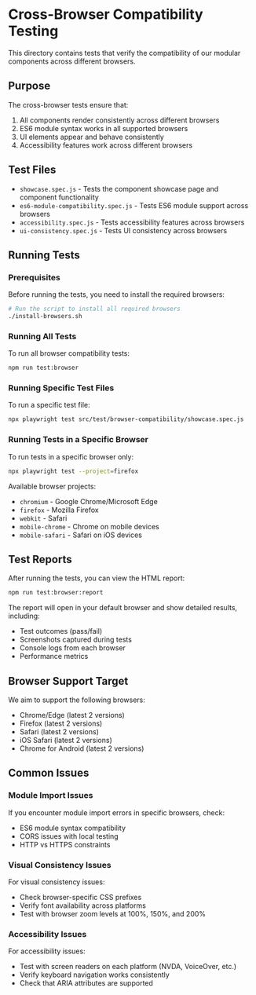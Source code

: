 # Cross-Browser Compatibility Testing

This directory contains tests that verify the compatibility of our modular components across different browsers.

## Purpose

The cross-browser tests ensure that:

1. All components render consistently across different browsers
2. ES6 module syntax works in all supported browsers
3. UI elements appear and behave consistently
4. Accessibility features work across different browsers

## Test Files

- `showcase.spec.js` - Tests the component showcase page and component functionality
- `es6-module-compatibility.spec.js` - Tests ES6 module support across browsers
- `accessibility.spec.js` - Tests accessibility features across browsers
- `ui-consistency.spec.js` - Tests UI consistency across browsers

## Running Tests

### Prerequisites

Before running the tests, you need to install the required browsers:

```bash
# Run the script to install all required browsers
./install-browsers.sh
```

### Running All Tests

To run all browser compatibility tests:

```bash
npm run test:browser
```

### Running Specific Test Files

To run a specific test file:

```bash
npx playwright test src/test/browser-compatibility/showcase.spec.js
```

### Running Tests in a Specific Browser

To run tests in a specific browser only:

```bash
npx playwright test --project=firefox
```

Available browser projects:
- `chromium` - Google Chrome/Microsoft Edge
- `firefox` - Mozilla Firefox
- `webkit` - Safari
- `mobile-chrome` - Chrome on mobile devices
- `mobile-safari` - Safari on iOS devices

## Test Reports

After running the tests, you can view the HTML report:

```bash
npm run test:browser:report
```

The report will open in your default browser and show detailed results, including:
- Test outcomes (pass/fail)
- Screenshots captured during tests
- Console logs from each browser
- Performance metrics

## Browser Support Target

We aim to support the following browsers:

- Chrome/Edge (latest 2 versions)
- Firefox (latest 2 versions)
- Safari (latest 2 versions)
- iOS Safari (latest 2 versions)
- Chrome for Android (latest 2 versions)

## Common Issues

### Module Import Issues

If you encounter module import errors in specific browsers, check:
- ES6 module syntax compatibility
- CORS issues with local testing
- HTTP vs HTTPS constraints

### Visual Consistency Issues

For visual consistency issues:
- Check browser-specific CSS prefixes
- Verify font availability across platforms
- Test with browser zoom levels at 100%, 150%, and 200%

### Accessibility Issues

For accessibility issues:
- Test with screen readers on each platform (NVDA, VoiceOver, etc.)
- Verify keyboard navigation works consistently
- Check that ARIA attributes are supported 